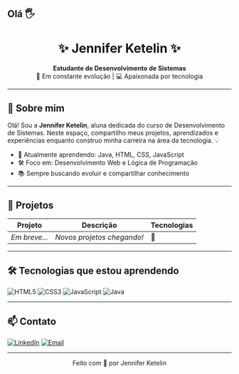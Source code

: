 ## Olá 🖐
<h1 align="center">✨ Jennifer Ketelin ✨</h1>

<p align="center">
  <strong>Estudante de Desenvolvimento de Sistemas</strong> <br/>
  🚀 Em constante evolução | 💻 Apaixonada por tecnologia
</p>

---

## 🧠 Sobre mim

Olá! Sou a **Jennifer Ketelin**, aluna dedicada do curso de Desenvolvimento de Sistemas. Neste espaço, compartilho meus projetos, aprendizados e experiências enquanto construo minha carreira na área da tecnologia. 💡

- 🌱 Atualmente aprendendo: Java, HTML, CSS, JavaScript
- 🛠️ Foco em: Desenvolvimento Web e Lógica de Programação
- 📚 Sempre buscando evoluir e compartilhar conhecimento

---

## 📂 Projetos

| Projeto | Descrição | Tecnologias |
|--------|-----------|-------------|
| *Em breve...* | *Novos projetos chegando!* | 🚧 |

---

## 🛠️ Tecnologias que estou aprendendo

![HTML5](https://img.shields.io/badge/HTML5-E34F26?style=for-the-badge&logo=html5&logoColor=white)
![CSS3](https://img.shields.io/badge/CSS3-1572B6?style=for-the-badge&logo=css3&logoColor=white)
![JavaScript](https://img.shields.io/badge/JavaScript-F7DF1E?style=for-the-badge&logo=javascript&logoColor=black)
![Java](https://img.shields.io/badge/Java-ED8B00?style=for-the-badge&logo=java&logoColor=white)

---

## 📫 Contato

[![LinkedIn](https://img.shields.io/badge/LinkedIn-0077B5?style=for-the-badge&logo=linkedin&logoColor=white)](https://www.linkedin.com/in/jenniferkssilva/)
[![Email](https://img.shields.io/badge/Email-D14836?style=for-the-badge&logo=gmail&logoColor=white)](mailto:jenniferk.silva@hotmail.com)

---

<p align="center">
  Feito com 💜 por Jennifer Ketelin
</p>
